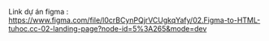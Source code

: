 Link dự án figma :  https://www.figma.com/file/l0crBCynPQjrVCUgkqYafy/02.Figma-to-HTML-tuhoc.cc-02-landing-page?node-id=5%3A265&mode=dev
